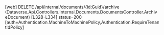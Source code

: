 [web] DELETE /api/internal/documents/{id:Guid}/archive  (Dataverse.Api.Controllers.Internal.Documents.DocumentsController.ArchiveDocument)  [L328–L334] status=200 [auth=Authentication.MachineToMachinePolicy,Authentication.RequireTenantIdPolicy]

